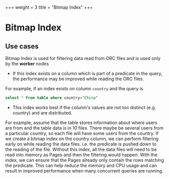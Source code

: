 +++
weight = 3
title = "Bitmap Index"
+++

# Bitmap Index

## Use cases

Bitmap Index is used for filtering data read from ORC files and is used only by the **worker** nodes

- If this index exists on a column which is part of a predicate in the query, the performance may be improved while reading the ORC files.

For example, if an index exists on column `country` and the query is

``` sql
select * from table where country="China"
```

- This index works best if the column's values are not too distinct (e.g. country) and are distributed.

For example, assume that the table stores information about where users are from and the table data is in 10 files. There maybe be several users from a particular country, so each file will have some users from the country. If we create a bitmap index on the country column, we can perform filtering early on while reading the data files. i.e. the predicate is pushed down to the reading of the file. Without this index, all the data files will need to be read into memory as Pages and then the filtering would happen. With the index, we can ensure that the Pages already only contain the rows matching the predicate. This can help reduce the memory and CPU usage and can result in improved performance when many concurrent queries are running.

